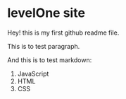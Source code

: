 # levelOne site

Hey! this is my first github readme file.

This is to test paragraph.

And this is to test markdown:

1. JavaScript
1. HTML
1. CSS